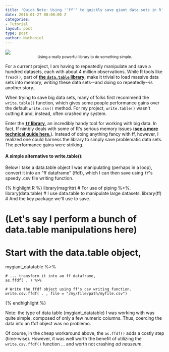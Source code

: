 ```yaml
---
title: 'Quick Note: Using ''ff'' to quickly save giant data sets in R'
date: 2016-01-27 00:00:00 Z
categories:
- Tutorial
layout: post
type: post
author: Nathaniel
---
```


<div class="media image">
<img src="{{ site.baseurl }}/assets/motorcycle1970s.jpg" />
<center><small>Using a really powerful library to do something simple.</small></center>
</div>

For a current project, I am having to repeatedly manipulate and save a hundred datasets, each with about 4 million observations. While R tools like <code>fread()</code>, part of __[the <code>data.table</code> library](https://cran.r-project.org/web/packages/data.table/index.html)__, make it trivial to load massive data sets into memory, *writing* these data sets--and doing so repeatedly--is another story..

When trying to save big data sets, many of folks first recommend the <code>write.table()</code> function, which gives some people performance gains over the default <code>write.csv()</code> method. For my project, <code>write.table()</code> wasn't cutting it and, instead, often crashed my system.  

Enter the __[<code>ff</code> library](https://cran.r-project.org/web/packages/ff/index.html)__, an incredibly handy tool for working with big data. In fact, ff nimbly deals with some of R's serious memory issues (__[see a more technical guide here.](http://ff.r-forge.r-project.org/bit&ff2.1-2_WU_Vienna2010.pdf)__). Instead of doing anything fancy with ff, however, I realized one could harness the library to simply save problematic data sets. The performance gains were striking.

#### A simple alternative to write.table():

Below I take a data.table object I was manipulating (perhaps in a loop), convert it into an "ff dataframe" (ffdf), which I can then save using <code>ff</code>'s speedy .csv file writing function.


{% highlight R %}
library(magrittr) # For use of piping %>%.
library(data.table) # I use data.table to manipulate large datasets.
library(ff) # And the key package we'll use to save.

  # (Let's say I perform a bunch of data.table manipulations here)

  # Start with the data.table object,
  mygiant_datatable %>%

    # ... transform it into an ff dataframe,
    as.ffdf( . ) %>%

    # Write the ffdf object using ff's csv writing function.
    write.csv.ffdf( . , file = "/my/file/path/myfile.csv")
{% endhighlight %}


Note: the type of data table (mygiant_datatable) I was working with was quite simple, composed of only a few numeric columns. Thus, coercing the data into an ffdf object was no problemo.

Of course, in the cheap workaround above, the <code>as.ffdf()</code> adds a costly step (time-wise). However, it was well worth the benefit of utilizing the <code>write.csv.ffdf()</code> function ... and worth not crashing *ad nauseum*.
